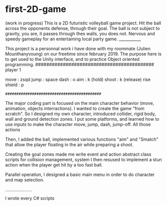 # first-2D-game


(work in progress)
This is a 2D futuristic volleyball game project. Hit the ball across the opponents defense,
through their goal. 
The ball is not subject to gravity, you are, it passes through thes walls, you does not.
Nervous and speedy gameplay for an entertaining local party game. 
	___________

This project is a personnal work i have done with my roommate (Julien Mounthanyvoung) on our
freetime since february 2019.
The purpose here is to get used to the Unity interface, and to practice Object oriented 
programming.
	###########################################
player 1 

move : zsqd
jump : space
dash : o
aim  : k (hold)
shoot : k (release)
rise shield : p

	###########################################

The major coding part is focused on the main character behavior (move, animation, objects
interractions). I wanted to create the game "from scratch". So I designed my own character, 
introduced collider, rigid body, wall and ground detection zones. I put some platforms, and
learned how to use inputs to make the character move, jump, dash, jump-off. All those actions

Then, I added the ball, implemented various functions "aim" and "Smatch" that allow the 
player floating in the air while preparing a shoot. 

Creating the goal zones made me write event and action abstract class scripts for collision
management, system I then resused to implement a stun action when the player get hit by a 
too fast ball. 

Parallel operation, I designed a basic main menu in order to do character and map selection.

	____________

I wrote every C# scripts 